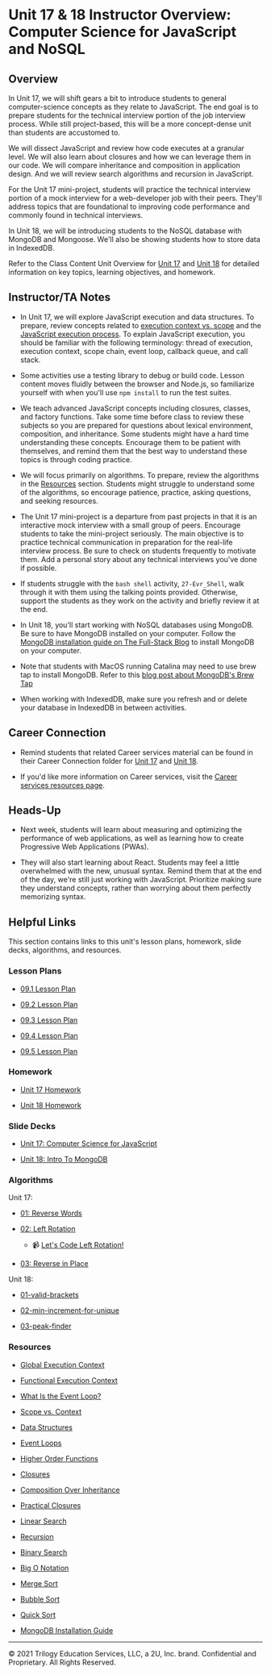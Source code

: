 # Unit 17 & 18 Instructor Overview: Computer Science for JavaScript and NoSQL

## Overview

In Unit 17, we will shift gears a bit to introduce students to general computer-science concepts as they relate to JavaScript. The end goal is to prepare students for the technical interview portion of the job interview process. While still project-based, this will be a more concept-dense unit than students are accustomed to.

We will dissect JavaScript and review how code executes at a granular level. We will also learn about closures and how we can leverage them in our code. We will compare inheritance and composition in application design. And we will review search algorithms and recursion in JavaScript. 

For the Unit 17 mini-project, students will practice the technical interview portion of a mock interview for a web-developer job with their peers. They'll address topics that are foundational to improving code performance and commonly found in technical interviews.

In Unit 18, we will be introducing students to the NoSQL database with MongoDB and Mongoose. We'll also be showing students how to store data in IndexedDB.

Refer to the Class Content Unit Overview for [Unit 17](../../../01-Class-Content/17-CS/README.md) and [Unit 18](../../../01-Class-Content/18-NoSQL/README.md) for detailed information on key topics, learning objectives, and homework.

## Instructor/TA Notes

* In Unit 17, we will explore JavaScript execution and data structures. To prepare, review concepts related to [execution context vs. scope](https://blog.kevinchisholm.com/javascript/difference-between-scope-and-context/) and the [JavaScript execution process](https://www.youtube.com/watch?v=8aGhZQkoFbQ). To explain JavaScript execution, you should be familiar with the following terminology: thread of execution, execution context, scope chain, event loop, callback queue, and call stack.

* Some activities use a testing library to debug or build code. Lesson content moves fluidly between the browser and Node.js, so familiarize yourself with when you'll use `npm install` to run the test suites. 

* We teach advanced JavaScript concepts including closures, classes, and factory functions. Take some time before class to review these subjects so you are prepared for questions about lexical environment, composition, and inheritance. Some students might have a hard time understanding these concepts. Encourage them to be patient with themselves, and remind them that the best way to understand these topics is through coding practice. 

* We will focus primarily on algorithms. To prepare, review the algorithms in the [Resources](#resources) section. Students might struggle to understand some of the algorithms, so encourage patience, practice, asking questions, and seeking resources.

* The Unit 17 mini-project is a departure from past projects in that it is an interactive mock interview with a small group of peers. Encourage students to take the mini-project seriously. The main objective is to practice technical communication in preparation for the real-life interview process. Be sure to check on students frequently to motivate them. Add a personal story about any technical interviews you've done if possible.

* If students struggle with the `bash shell` activity, `27-Evr_Shell`, walk through it with them using the talking points provided. Otherwise, support the students as they work on the activity and briefly review it at the end. 

* In Unit 18, you'll start working with NoSQL databases using MongoDB. Be sure to have MongoDB installed on your computer. Follow the [MongoDB installation guide on The Full-Stack Blog](https://coding-boot-camp.github.io/full-stack/mongodb/how-to-install-mongodb) to install MongoDB on your computer.

* Note that students with MacOS running Catalina may need to use brew tap to install MongoDB. Refer to this [blog post about MongoDB's Brew Tap](https://www.mongodb.com/blog/post/mongodbs-official-brew-tap-now-open-and-flowing)

* When working with IndexedDB, make sure you refresh and or delete your database in IndexedDB in between activities.

## Career Connection

* Remind students that related Career services material can be found in their Career Connection folder for [Unit 17](../../../01-Class-Content/17-CS/04-Career-Connection/README.md) and [Unit 18](../../../01-Class-Content/18-NoSQL/04-Important/CAREER-CONNECTION.md).

* If you'd like more information on Career services, visit the [Career services resources page](https://careernetwork.2u.com/).

## Heads-Up

* Next week, students will learn about measuring and optimizing the performance of web applications, as well as learning how to create Progressive Web Applications (PWAs). 

* They will also start learning about React. Students may feel a little overwhelmed with the new, unusual syntax. Remind them that at the end of the day, we're still just working with JavaScript. Prioritize making sure they understand concepts, rather than worrying about them perfectly memorizing syntax.

## Helpful Links

This section contains links to this unit's lesson plans, homework, slide decks, algorithms, and resources.

### Lesson Plans

  * [09.1 Lesson Plan](./01-Day/01-Day-LessonPlan.md)

  * [09.2 Lesson Plan](./02-Day/02-Day-LessonPlan.md)
  
  * [09.3 Lesson Plan](./03-Day/03-Day-LessonPlan.md)

  * [09.4 Lesson Plan](./04-Day/04-Day-LessonPlan.md)
  
  * [09.5 Lesson Plan](./05-Day/05-Day-LessonPlan.md)

### Homework

  * [Unit 17 Homework](../../../01-Class-Content/17-CS/02-Homework)

  * [Unit 18 Homework](../../../01-Class-Content/18-NoSQL/02-Homework)

### Slide Decks

  * [Unit 17: Computer Science for JavaScript](https://docs.google.com/presentation/d/1oK8WB9pt8GfraNTsWbPNWMFpBYzXe_URem6Ch3oq9eo/edit?usp=sharing)

  * [Unit 18: Intro To MongoDB](https://docs.google.com/presentation/d/18si_kQgZc7lVVNk1zRoEF4RpJN5cB6hsLa9PqX0fPc8/edit?usp=sharing)

### Algorithms

Unit 17:

  * [01: Reverse Words](../../../01-Class-Content/17-CS/03-Algorithms/01-reverse-no-built-in)

  * [02: Left Rotation](../../../01-Class-Content/17-CS/03-Algorithms/02-left-rotation)

    * 📹 [Let's Code Left Rotation!](https://2u-20.wistia.com/medias/kfyhj4z6fn)

  * [03: Reverse in Place](../../../01-Class-Content/17-CS/03-Algorithms/03-reverse-in-place)

Unit 18:

  * [01-valid-brackets](../../../01-Class-Content/18-NoSQL/03-Algorithms/01-valid-brackets)

  * [02-min-increment-for-unique](../../../01-Class-Content/18-NoSQL/03-Algorithms/02-min-increment-for-unique)

  * [03-peak-finder](../../../01-Class-Content/18-NoSQL/03-Algorithms/03-peak-finder)

### Resources

  * [Global Execution Context](https://developer.mozilla.org/en-US/docs/Web/JavaScript/Reference/Operators/this#global_context)

  * [Functional Execution Context](https://developer.mozilla.org/en-US/docs/Web/JavaScript/Reference/Operators/this#Function_context)

  * [What Is the Event Loop?](https://www.youtube.com/watch?v=8aGhZQkoFbQ)

  * [Scope vs. Context](https://blog.kevinchisholm.com/javascript/difference-between-scope-and-context/)

  * [Data Structures](https://en.wikipedia.org/wiki/Data_structure)

  * [Event Loops](https://developer.mozilla.org/en-US/docs/Web/JavaScript/EventLoop#Event_loop)

  * [Higher Order Functions](https://eloquentjavascript.net/05_higher_order.html#h_xxCc98lOBK)

  * [Closures](https://developer.mozilla.org/en-US/docs/Web/JavaScript/Closures)

  * [Composition Over Inheritance](https://en.wikipedia.org/wiki/Composition_over_inheritance)

  * [Practical Closures](https://developer.mozilla.org/en-US/docs/Web/JavaScript/Closures/#Practical_closures)

  * [Linear Search](https://en.wikipedia.org/wiki/Linear_search)

  * [Recursion](https://en.wikipedia.org/wiki/Recursion)

  * [Binary Search](https://en.wikipedia.org/wiki/Binary_search_algorithm)

  * [Big O Notation](https://en.wikipedia.org/wiki/Big_O_notation)

  * [Merge Sort](https://en.wikipedia.org/wiki/Sorting_algorithm#Merge_sort)

  * [Bubble Sort](https://en.wikipedia.org/wiki/Sorting_algorithm#Bubble_sort)

  * [Quick Sort](https://en.wikipedia.org/wiki/Sorting_algorithm#Quicksort)

  * [MongoDB Installation Guide](https://coding-boot-camp.github.io/full-stack/mongodb/how-to-install-mongodb)

---
© 2021 Trilogy Education Services, LLC, a 2U, Inc. brand. Confidential and Proprietary. All Rights Reserved.
